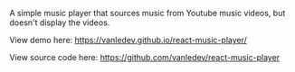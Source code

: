 A simple music player that sources music from Youtube music videos, but doesn't display the videos.

View demo here: https://vanledev.github.io/react-music-player/

View source code here: https://github.com/vanledev/react-music-player
